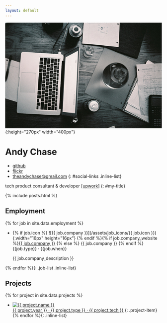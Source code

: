 ```yaml
---
layout: default
---
```


![Photo of desk](assets/cover_photo.jpg){:height="270px" width="400px"}

# Andy Chase

* [<i class="fa fa-github-alt" aria-hidden="true"></i> github](https://github.com/andychase)
* [<i class="fa fa-flickr" aria-hidden="true"></i>
 flickr](http://www.flickr.com/photos/asperous/sets/)
* [<i class="fa fa-envelope" aria-hidden="true"></i> <theandychase@gmail.com>](mailto:theandychase@gmail.com)
{: #social-links .inline-list}

tech product consultant & developer [[upwork]](https://www.upwork.com/freelancers/~01dbdbcc5a2c375fda)
{: #my-title}

{% include posts.html %}

## Employment

{% for job in site.data.employment %}
-  	{% if job.icon %}
	![{{ job.company }}](/assets/job_icons/{{ job.icon }}){:width="16px" height="16px"}
	{% endif %}{% if job.company_website %}<a href="{{ job.company_website }}">{{ job.company }}</a>
	{% else %}
	<span>{{ job.company }}</span>
	{% endif %}<span class="job-info">{{job.type}} &middot; {{job.when}}</span>
	<p>{{ job.company_description }}</p>
{% endfor %}{: .job-list .inline-list}

## Projects

{% for project in site.data.projects %}
- 	<a href="{{ project.link }}"><img src="/assets/featured/{{ project.name|slugify }}.png" alt="{{ project.name }}" width="400px" style="display: block;"><span class="project-info">{{ project.year }} &middot; {{ project.type }} &middot; {{ project.tech }}</span></a>
	{: .project-item}
{% endfor %}{: .inline-list}

